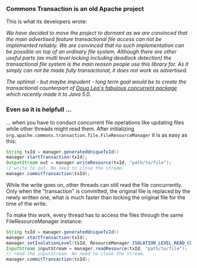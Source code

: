 
### Commons Transaction is an old Apache project

This is what its developers wrote:

<i>We have decided to move the project to dormant as we are convinced that the main
advertised feature <i>transactional file access</i> can not be implemented reliably.
We are convinced that no such implementation can be possible on top of an ordinary file system.
Although there are other useful parts (as multi
level locking including deadlock detection) the transactional file
system is the main reason people use this library for. As it simply
can not be made fully transactional, it does not work as advertised.</i>

<i>The optimal - but maybe impudent - long term goal would be to create the transactional counterpart
of <a class="externalLink" href="http://gee.cs.oswego.edu/dl/classes/EDU/oswego/cs/dl/util/concurrent/intro.html">Doug
Lea's fabulous concurrent package</a> which recently made it to Java 5.0.</i>

### Even so it is helpfull ...

... when you have to conduct concurrent file operations like updating files while other threads might read them. After initializing `org.apache.commons.transaction.file.FileResourceManager` it is as easy as this:

```java
String txId = manager.generatedUniqueTxId()
manager.startTransaction(txId);
OutputStream out = manager.writeResource(txId, "path/to/file");
// write to out. No need to close the stream.
manager.commitTransaction(txId);
```
While the write goes on, other threads can still read the file concurrently. Only when the "transaction" is committed, the original file is replaced by the newly written one, what is much faster than locking the original file for the time of the write. 

To make this work, every thread has to access the files through the same FileResourceManager instance:
 
```java
String txId = manager.generatedUniqueTxId()
manager.startTransaction(txId);
manager.setIsolationLevel(txId, ResourceManager.ISOLATION_LEVEL_READ_COMMITTED);
InputStream inputStream = manager.readResource(txId, "path/to/file");
// read the inputStream. No need to close the stream.
manager.commitTransaction(txId);
 ```

